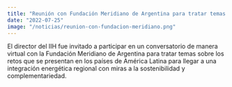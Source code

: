 ```yaml
---
title: "Reunión con Fundación Meridiano de Argentina para tratar temas referentes a los retos de la integración energética a nivel regional"
date: "2022-07-25"
image: "/noticias/reunion-con-fundacion-meridiano.png"
---
```


El director del IIH fue invitado a participar en un conversatorio de manera virtual con la Fundación Meridiano de Argentina para tratar temas sobre los retos que se presentan en los países de América Latina para llegar a una integración energética regional con miras a la sostenibilidad y complementariedad.